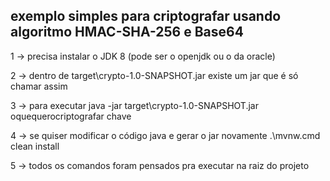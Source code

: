 ## exemplo simples para criptografar usando algoritmo HMAC-SHA-256 e Base64

1 -> precisa instalar o JDK 8 (pode ser o openjdk ou o da oracle)

2 -> dentro de target\crypto-1.0-SNAPSHOT.jar
    existe um jar que é só chamar assim

3 -> para executar
    java -jar target\crypto-1.0-SNAPSHOT.jar oquequerocriptografar chave

4 -> se quiser modificar o código java e gerar o jar novamente
    .\mvnw.cmd clean install

5 -> todos os comandos foram pensados pra executar na raiz do projeto